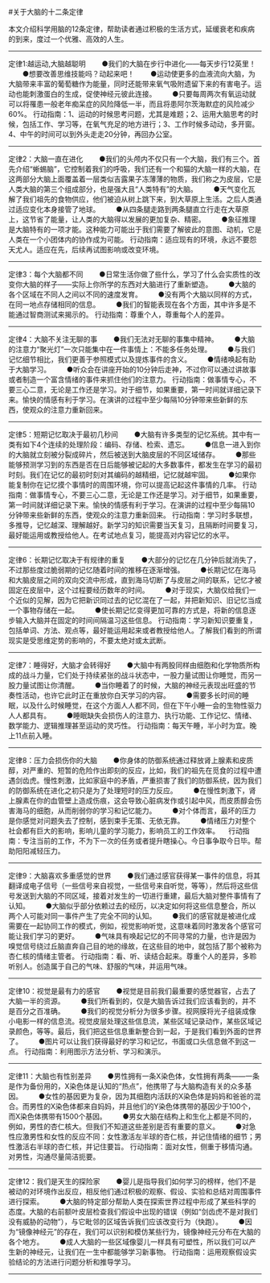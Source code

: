 #关于大脑的十二条定律

本文介绍科学用脑的12条定律，帮助读者通过积极的生活方式，延缓衰老和疾病的到来，度过一个优雅、高效的人生。

---

定律1:越运动,大脑越聪明 　　●我们的大脑在步行中进化——每天步行12英里！ 　　●想要改善思维技能吗？动起来吧！ 　　●运动使更多的血液流向大脑，为大脑带来丰富的葡萄糖作为能量，同时还能带来氧气吸附遗留下来的有害电子。运动也能刺激蛋白的生成，促使神经元彼此连接。 　　●只要每周两次有氧运动就可以将罹患一般老年痴呆症的风险降低一半，而且将患阿尔茨海默症的风险减少60%。 行动指南：1、运动的时候思考问题，尤其是难题；2、运用大脑思考的时候，包括工作、学习等，在氧气充足的地方进行；3、工作时候多动动，多开窗。4、中午的时间可以到外头走走20分钟，再回办公室。

---

定律2：大脑一直在进化 　　●我们的头颅内不仅只有一个大脑，我们有三个。首先介绍“蜥蜴脑”，它控制着我们的呼吸，我们还有一个和猫的大脑一样的大脑，在这两部分大脑上面覆盖着一层类似吉露果子冻薄薄的物质，我们称之为皮层，它是人类大脑的第三个组成部分，也是强大且“人类特有”的大脑。 　　●天气变化瓦解了我们祖先的食物供应，他们被迫从树上跳下来，到大草原上生活。之后人类通过适应变化本身接管了地球。 　　●从四条腿走路到两条腿直立行走在大草原上，这节省了能量，让人类的大脑得以发展的更加复杂、精密。 　　●象征推理是大脑特有的一项才能。这种能力可能出于我们需要了解彼此的意图、动机，它是人类在一个小团体内的协作成为可能。 行动指南：适应现有的环境，永远不要怨天尤人。适应在先，后续再试图影响或改变环境。

---

定律3：每个大脑都不同 　　●日常生活你做了些什么，学习了什么会实质性的改变你大脑的样子——实际上你所学的东西对大脑进行了重新塑造。 　　●大脑的各个区域在不同人之间以不同的速度发育。 　　●没有两个大脑以同样的方式，在同一地点存储相同的信息。 　　●我们的智能表现在各个方面，其中许多是不能通过智商测试来揭示的。 行动指南：尊重个人，尊重每个人的差异。

---

定律4：大脑不关注无聊的事 　　●我们无法对无聊的事集中精神。 　　●大脑的注意力“聚光灯”一次只能集中在一件事情上：不能多任务处理。 　　●与我们记忆细节相比，我们更善于参照模式以及提炼事件的含义。 　　●情绪唤起有助于大脑学习。 　　●听众会在讲座开始的10分钟后走神，不过你可以通过讲故事或者制造一个富含情绪的事件来抓住他们的注意力。 行动指南：做事情专心，不要三心二意，无论是工作还是学习。对于细节，如果重要，第一时间就详细记录下来。愉快的情感有利于学习。在演讲的过程中至少每隔10分钟带来些新鲜的东西，使观众的注意力重新回来。

---

定律5：短期记忆取决于最初几秒间 　　●大脑有许多类型的记忆系统。其中有一类有如下4个连续的处理阶段：编码、存储、检索、遗忘。 　　●信息一进入到你的大脑就立刻被分裂成碎片，然后被送到大脑皮层的不同区域储存。 　　●那些能够预测学习到的东西是否在日后能够被记起的大多数事件，都发生在学习的最初时刻。我们在记忆的最初时刻对其编码的越精细，记忆就越牢固。 　　●如果你能复制你在记忆摸个事情时的周围环境，你可以提高记起这件事情的几率。 行动指南：做事情专心，不要三心二意，无论是工作还是学习。对于细节，如果重要，第一时间就详细记录下来。愉快的情感有利于学习。在演讲的过程中至少每隔10分钟带来些新鲜的东西，使观众的注意力重新回来。 行动指南：学习时多联想，多推导，记忆越深、理解越好。新学习的知识需要当天复习，且隔断时间要复习，最好能运用或教授给他人。在考试地点复习，能提高对内容记忆的水平。

---

定律6：长期记忆取决于有规律的重复 　　●大部分的记忆在几分钟后就消失了，不过那些度过脆弱期的记忆随着时间的推移在逐渐增强。 　　●长期记忆在海马和大脑皮层之间的双向交流中形成，直到海马切断了与皮层之间的联系，记忆才被固定在皮层中，这个过程要经历数年的时间。 　　●对于现实，大脑仅给我们一个近似的见解，因为它把新识同过去的记忆混在了一起，并把新知识、旧记忆当成一个事物存储在一起。 　　●使长期记忆变得更加可靠的方式是，将新的信息逐步输入大脑并在固定的时间间隔温习这些信息。 行动指南：学习新知识要重复，包括单词、方法、观点等，最好能运用起来或者教授给他人。了解我们看到的所谓现实是受思维定势的影响的，不要太绝对或太武断。

---

定律7：睡得好，大脑才会转得好 　　●大脑中有两股同样由细胞和化学物质所构成的战斗力量，它们处于持续紧张的战斗状态中，一股力量试图让你睡觉，而另一股力量试图让你清醒。 　　●当你睡着了的时候，大脑的神经元表现出旺盛的节奏性活动，也许它此时正在重放你白天学习的内容。 　　●需要多长时间的睡眠，以及什么时候睡觉，在这个方面人人都不同，但在下午小睡一会的生物性驱力人人都具有。 　　●睡眠缺失会损伤人的注意力、执行功能、工作记忆、情绪、数学能力、逻辑推理甚至运动的灵巧性。 行动指南：每天午睡，半小时为宜。晚上11点前入睡。

---

定律8：压力会损伤你的大脑 　　●你身体的防御系统通过释放肾上腺素和皮质醇，对严重的、短暂的危险作出即刻的反应，比如，我们的祖先在觅食的过程中遭遇剑齿虎。慢性刺激，比如家庭中的矛盾，严重损害了我们的防御系统，因为我们的防御系统在进化之初只是为了处理短时的压力反应。 　　●在慢性刺激下，肾上腺素在你的血管壁上造成伤痕，这会导致心脏病发作或引起中风，而皮质醇会伤害海马的细胞，从而削弱你的学习和记忆能力。 　　●对个体而言，最坏的压力是你感觉对问题失去了控制，感到束手无策、无依无靠。 　　●情绪压力对整个社会都有巨大的影响，影响儿童的学习能力，影响员工的工作效率。 　行动指南：专注当前的工作，不为下一次的任务或者提升瞎操心。今日事争取今日毕。帮助阳阳减轻压力。

---

定律9：大脑喜欢多重感觉的世界 　　●我们通过感官获得某一事件的信息，将其翻译成电子信号（一些信号来自视觉，一些信号来自听觉，等等），然后将这些信号发送到大脑的不同区域，接着对发生的一切进行重建，最后大脑对整件事情有了认知。 　　●大脑似乎部分依赖过去的经历，以决定如何将这些信息整合，所以两个人可能对同一事件产生了完全不同的认知。 　　●我们的感官就是被进化成需要在一起协同工作的模式，例如，视觉影响听觉，这意味着同时激发各个感官可能让我们学习的更好。 　　●气味具有唤起记忆的不同寻常的力量，也许是因为嗅觉信号绕过丘脑直奔自己目的地的缘故，在这些目的地中，就包括了那个被称为杏仁核的情绪主管者。 行动指南：看、听、读结合起来。尊重个人的差异，多聆听别人。创造属于自己的气味、舒服的气味，并运用气味。

---

定律10：视觉是最有力的感官 　　●视觉是目前我们最重要的感觉器官，占去了大脑一半的资源。 　　●我们所看到的，仅是大脑告诉过我们应该看到的，并不是百分之百准确。 　　●我们的视觉分析分为很多步骤。视网膜将光子组装成像小电影一样的信息流。视觉皮层处理这些信息流，某些区域记录动作，某些区域记录颜色，等等。最后，我们把这些信息重新整合到一起，于是我们看到外面的世界了。 　　●图片可以让我们获得最好的学习和记忆，书面或口头信息做不到这一点。 行动指南：利用图示方法分析、学习和演示。

---

定律11：大脑也有性别差异 　　●男性拥有一条X染色体，女性拥有两条——一条是作为备份用的，X染色体是认知的“热点”，他携带了与大脑构造有关的众多基因。 　　●女性的基因更为复杂，因为其细胞内活跃的X染色体是妈妈和爸爸的混合。而男性的X染色体都来自妈妈，并且他们的Y染色体携带的基因少于100个，而X染色体携带有1500个基因。 　　●男女大脑在结构上和生化上都是不同的，例如，男性的杏仁核大。但我们不知道这些差别是否有重要的意义。 　　●对急性应激男性和女性的反应不同：女性激活左半球的杏仁核，并记住情绪的细节；男性激活右半球的杏仁核，并记住要旨。 行动指南：面对女性，侧重于移情沟通。对男性，沟通尽量简洁扼要。

---

定律12：我们是天生的探险家 　　●婴儿是指导我们如何学习的榜样，他们不是被动的对环境作出反应，相反他们通过积极的观察、假设、实验和总结对周围事件进行探索。 　　●大脑的特定部分帮助人类在探索世界过程中形成了某些科学的态度。大脑的右前额叶皮层检查我们假设中出现的错误（例如“剑齿虎不是对我们没有威胁的动物”），与它毗邻的区域告诉我们应该改变行为（快跑）。 　　●因为“镜像神经元”的存在，我们可以识别和模仿某些行为，镜像神经元分布在大脑的各个地方。 　　●成人大脑的一些区域像婴儿一样具有可塑性，所以我们可以产生新的神经元，让我们在一生中都能够学习新事物。 行动指南：运用观察假设实验结论的方法进行问题分析和推导学习。

---

